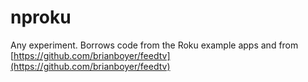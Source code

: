 nproku
======

Any experiment. Borrows code from the Roku example apps and from [https://github.com/brianboyer/feedtv](https://github.com/brianboyer/feedtv)

